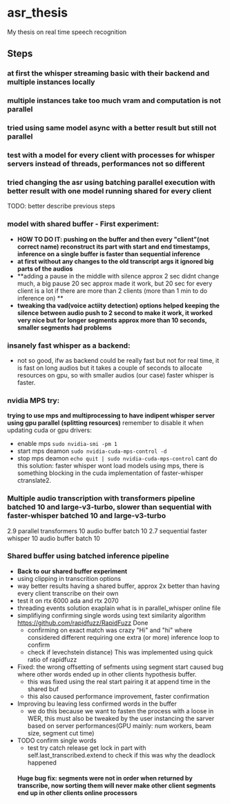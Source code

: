 # asr_thesis
My thesis on real time speech recognition

## Steps 

### at first the whisper streaming basic with their backend and multiple instances locally  

### multiple instances take too much vram and computation is not parallel 

### tried using same model async with a better result but still not parallel 

### test with a model for every client with processes for whisper servers instead of threads, performances not so different 

### tried changing the asr using batching parallel execution with better result with one model running shared for every client

TODO: better describe previous steps 
### model with shared buffer - First experiment:
- **HOW TO DO IT: pushing on the buffer and then every "client"(not correct name) reconstruct its part with start and end timestamps, inference on a single buffer is faster than sequential inference**
- **at first without any changes to the old transcript args it ignored big parts of the audios**
- **adding a pause in the middle with silence approx 2 sec didnt change much, a big pause 20 sec approx made it work, but 20 sec for every client is a lot if there are more than 2 clients (more than 1 min to do inference on) **
- **tweaking tha vad(voice actiity detection) options helped keeping the silence between audio push to 2 second to make it work, it worked very nice but for longer segments approx more than 10 seconds, smaller segments had problems**

### insanely fast whisper as a backend: 
- not so good, ifw as backend could be really fast but not for real time, it is fast on long audios but it takes a couple of seconds to allocate resources on gpu, so with smaller audios (our case) faster whisper is faster. 

### nvidia MPS try:
**trying to use mps and multiprocessing to have indipent whisper server using gpu parallel (splitting resources)**
remember to disable it when updating cuda or gpu drivers:
  - enable mps ```sudo nvidia-smi -pm 1```   
  - start mps deamon ```sudo nvidia-cuda-mps-control -d``` 
  - stop mps deamon ```echo quit | sudo nvidia-cuda-mps-control```
cant do this solution: faster whisper wont load models using mps, there is something blocking in the cuda implementation of faster-whisper ctranslate2.

### Multiple audio transcription with transformers pipeline batched 10 and large-v3-turbo, slower than sequential with faster-whisper batched 10 and large-v3-turbo
2.9 parallel transformers 10 audio buffer batch 10
2.7 sequential faster whisper 10 audio buffer batch 10

### Shared buffer using batched inference pipeline
- **Back to our shared buffer experiment**
- using clipping in transcrition options
- way better results having a shared buffer, approx 2x better than having every client transcribe on their own
- test it on rtx 6000 ada and rtx 2070
- threading events solution exaplain what is in parallel_whisper online file 
- simplifiying confirming single words using text similarity algorithm https://github.com/rapidfuzz/RapidFuzz Done
  - confirming on exact match was crazy "Hi" and "hi" where considered different requiring one extra (or more) inference loop to confirm 
  - check if levechstein distance) This was implemented using quick ratio of rapidfuzz
- Fixed: the wrong offsetting of sefments using segment start caused bug where other words ended up in other clients hypothesis buffer.
  - this was fixed using the real start pairing it at append time in the shared buf
  - this also caused performance improvement, faster confirmation
- Improving bu leaving less confirmed words in the buffer
  - we do this because we want to fasten the process with a loose in WER, this must also be tweaked by the user instancing the sarver based on server performances(GPU mainly: num workers, beam size, segment cut time) 
- TODO confirm single words
  -  test try catch release get lock in part with self.last_transcribed.extend to check if this was why the deadlock happened 
  #### Huge bug fix: segments were not in order when returned by transcribe, now sorting them will never make other client segments end up in other clients online processors 

